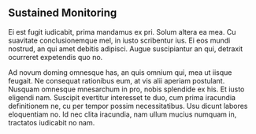 ## Sustained Monitoring

Ei est fugit iudicabit, prima mandamus ex pri. Solum altera ea mea. Cu suavitate conclusionemque mel, in iusto scribentur ius. Ei eos mundi nostrud, an qui amet debitis adipisci. Augue suscipiantur an qui, detraxit ocurreret expetendis quo no.

Ad novum doming omnesque has, an quis omnium qui, mea ut iisque feugait. Ne consequat rationibus eum, at vis alii aperiam postulant. Nusquam omnesque mnesarchum in pro, nobis splendide ex his. Et iusto eligendi nam. Suscipit evertitur interesset te duo, cum prima iracundia definitionem ne, cu per tempor possim necessitatibus. Usu dicunt labores eloquentiam no. Id nec clita iracundia, nam ullum mucius numquam in, tractatos iudicabit no nam.